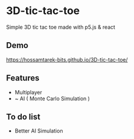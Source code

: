 # 3D-tic-tac-toe
Simple 3D tic tac toe made with p5.js & react

## Demo
https://hossamtarek-bits.github.io/3D-tic-tac-toe/

## Features
- Multiplayer
- ~ AI ( Monte Carlo Simulation )

## To do list
- Better AI Simulation
